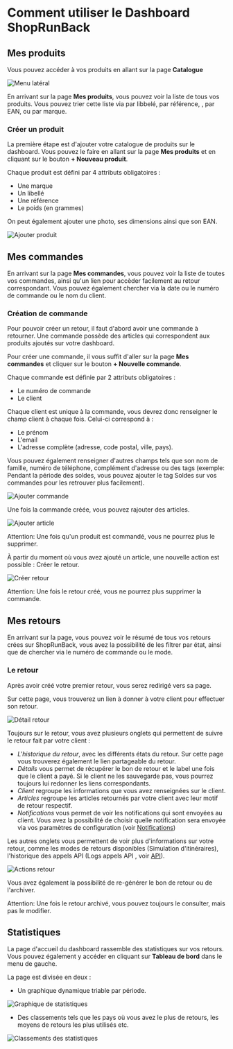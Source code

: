 # Comment utiliser le Dashboard ShopRunBack

## Mes produits

Vous pouvez accéder à vos produits en allant sur la page **Catalogue**

![Menu latéral](images/dashboard/sidebar.png)

En arrivant sur la page **Mes produits**, vous pouvez voir la liste de tous vos produits. Vous pouvez trier cette liste via par libbelé, par référence, , par EAN, ou par marque.

### Créer un produit

La première étape est d'ajouter votre catalogue de produits sur le dashboard. Vous pouvez le faire en allant sur la page **Mes produits** et en cliquant sur le bouton **+ Nouveau produit**.

Chaque produit est défini par 4 attributs obligatoires :

- Une marque
- Un libellé
- Une référence
- Le poids (en grammes)

On peut également ajouter une photo, ses dimensions ainsi que son EAN.

![Ajouter produit](images/dashboard/add_product.png)

## Mes commandes

En arrivant sur la page **Mes commandes**, vous pouvez voir la liste de toutes vos commandes, ainsi qu'un lien pour accèder facilement au retour correspondant. Vous pouvez également chercher via la date ou le numéro de commande ou le nom du client.

### Création de commande

Pour pouvoir créer un retour, il faut d'abord avoir une commande à retourner. Une commande possède des articles qui correspondent aux produits ajoutés sur votre dashboard.

Pour créer une commande, il vous suffit d'aller sur la page **Mes commandes** et cliquer sur le bouton **+ Nouvelle commande**.

Chaque commande est définie par 2 attributs obligatoires :

- Le numéro de commande
- Le client

Chaque client est unique à la commande, vous devrez donc renseigner le champ client à chaque fois. Celui-ci correspond à :

- Le prénom
- L'email
- L'adresse complète (adresse, code postal, ville, pays).

Vous pouvez également renseigner d'autres champs tels que son nom de famille, numéro de téléphone, complément d'adresse ou des tags (exemple: Pendant la période des soldes, vous pouvez ajouter le tag Soldes sur vos commandes pour les retrouver plus facilement).

![Ajouter commande](images/dashboard/add_order.png)

Une fois la commande créée, vous pouvez rajouter des articles.

![Ajouter article](images/dashboard/add_item.png)
<aside class="warning">
  Attention: Une fois qu'un produit est commandé, vous ne pourrez plus le supprimer.
</aside>


À partir du moment où vous avez ajouté un article, une nouvelle action est possible : Créer le retour.

![Créer retour](images/dashboard/create_return.png)
<aside class="warning">
  Attention: Une fois le retour créé, vous ne pourrez plus supprimer la commande.
</aside>

## Mes retours

En arrivant sur la page, vous pouvez voir le résumé de tous vos retours crées sur ShopRunBack, vous avez la possibilité de les filtrer par état, ainsi que de chercher via le numéro de commande ou le mode.

### Le retour

Après avoir créé votre premier retour, vous serez redirigé vers sa page.

Sur cette page, vous trouverez un lien à donner à votre client pour effectuer son retour.

![Détail retour](images/dashboard/shipback_detail.png)

Toujours sur le retour, vous avez plusieurs onglets qui permettent de suivre le retour fait par votre client :

- *L'historique du retour*, avec les différents états du retour. Sur cette page vous trouverez également le lien partageable du retour.
- *Détails* vous permet de récupérer le bon de retour et le label une fois que le client a payé. Si le client ne les sauvegarde pas, vous pourrez toujours lui redonner les liens correspondants.
- *Client* regroupe les informations que vous avez renseignées sur le client.
- *Articles* regroupe les articles retournés par votre client avec leur motif de retour respectif.
- *Notifications* vous permet de voir les notifications qui sont envoyées au client. Vous avez la possibilité de choisir quelle notification sera envoyée via vos paramètres de configuration (voir [Notifications](#notifications))

Les autres onglets vous permettent de voir plus d'informations sur votre retour, comme les modes de retours disponibles (Simulation d'itinéraires), l'historique des appels API (Logs appels API , voir [API](#api)).

![Actions retour](images/dashboard/shipback_actions.png)

Vous avez également la possibilité de re-générer le bon de retour ou de l'archiver.

<aside class="warning">
  Attention: Une fois le retour archivé, vous pouvez toujours le consulter, mais pas le modifier.
</aside>

## Statistiques

La page d'accueil du dashboard rassemble des statistiques sur vos retours. Vous pouvez également y accéder en cliquant sur **Tableau de bord** dans le menu de gauche.

La page est divisée en deux :

- Un graphique dynamique triable par période.

![Graphique de statistiques](images/dashboard/analytics_graph.png)

- Des classements tels que les pays où vous avez le plus de retours, les moyens de retours les plus utilisés etc.

![Classements des statistiques](images/dashboard/analytics_tops.png)

